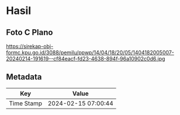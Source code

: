# Hasil

## Foto C Plano

https://sirekap-obj-formc.kpu.go.id/3088/pemilu/ppwp/14/04/18/20/05/1404182005007-20240214-191619--cf84eacf-fd23-4638-894f-96a10902c0d6.jpg


## Metadata

| Key        | Value               |
| ---------- | ------------------- |
| Time Stamp | 2024-02-15 07:00:44 |



